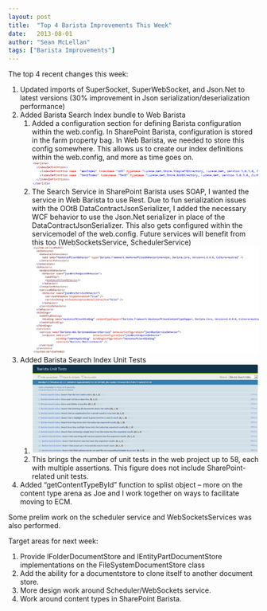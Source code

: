 ```yaml
---
layout: post
title:  "Top 4 Barista Improvements This Week"
date:   2013-08-01
author: "Sean McLellan"
tags: ["Barista Improvements"]
---
```


The top 4 recent changes this week:

1. Updated imports of SuperSocket, SuperWebSocket, and Json.Net to latest versions (30% improvement in Json serialization/deserialization performance)
2. Added Barista Search Index bundle to Web Barista 
   1. Added a configuration section for defining Barista configuration within the web.config. In SharePoint Barista, configuration is stored in the farm property bag. In Web Barista, we needed to store this config somewhere. This allows us to create our index definitions within the web.config, and more as time goes on. ![alt text](/img/2013-08-01-top-4-barista-improvements-this-week-01.png "Configuration")
   2. The Search Service in SharePoint Barista uses SOAP, I wanted the service in Web Barista to use Rest. Due to fun serialization issues with the OOtB DataContractJsonSerializer, I added the necessary WCF behavior to use the Json.Net serializer in place of the DataContractJsonSerializer. This also gets configured within the servicemodel of the web.config. Future services will benefit from this too (WebSocketsService, SchedulerService)
    ![alt text](/img/2013-08-01-top-4-barista-improvements-this-week-02.jpg "Search Configuration")
3. Added Barista Search Index Unit Tests
   1. ![alt text](/img/2013-08-01-top-4-barista-improvements-this-week-03.jpg "Unit Tests")
   2. This brings the number of unit tests in the web project up to 58, each with multiple assertions. This figure does not include SharePoint-related unit tests.
4. Added “getContentTypeById” function to splist object – more on the content type arena as Joe and I work together on ways to facilitate moving to ECM.
 
Some prelim work on the scheduler service and WebSocketsServices was also performed.
 
Target areas for next week:

1. Provide IFolderDocumentStore and IEntityPartDocumentStore implementations on the FileSystemDocumentStore class
2. Add the ability for a documentstore to clone itself to another document store.
3. More design work around Scheduler/WebSockets service.
4. Work around content types in SharePoint Barista.